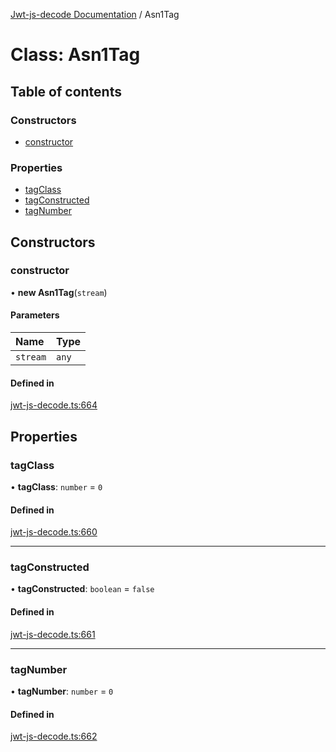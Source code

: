 [Jwt-js-decode Documentation](../README.md) / Asn1Tag

# Class: Asn1Tag

## Table of contents

### Constructors

- [constructor](Asn1Tag.md#constructor)

### Properties

- [tagClass](Asn1Tag.md#tagclass)
- [tagConstructed](Asn1Tag.md#tagconstructed)
- [tagNumber](Asn1Tag.md#tagnumber)

## Constructors

### constructor

• **new Asn1Tag**(`stream`)

#### Parameters

| Name | Type |
| :------ | :------ |
| `stream` | `any` |

#### Defined in

[jwt-js-decode.ts:664](https://github.com/tomitribe/jwt-js-decode/blob/2678336/src/jwt-js-decode.ts#L664)

## Properties

### tagClass

• **tagClass**: `number` = `0`

#### Defined in

[jwt-js-decode.ts:660](https://github.com/tomitribe/jwt-js-decode/blob/2678336/src/jwt-js-decode.ts#L660)

___

### tagConstructed

• **tagConstructed**: `boolean` = `false`

#### Defined in

[jwt-js-decode.ts:661](https://github.com/tomitribe/jwt-js-decode/blob/2678336/src/jwt-js-decode.ts#L661)

___

### tagNumber

• **tagNumber**: `number` = `0`

#### Defined in

[jwt-js-decode.ts:662](https://github.com/tomitribe/jwt-js-decode/blob/2678336/src/jwt-js-decode.ts#L662)
